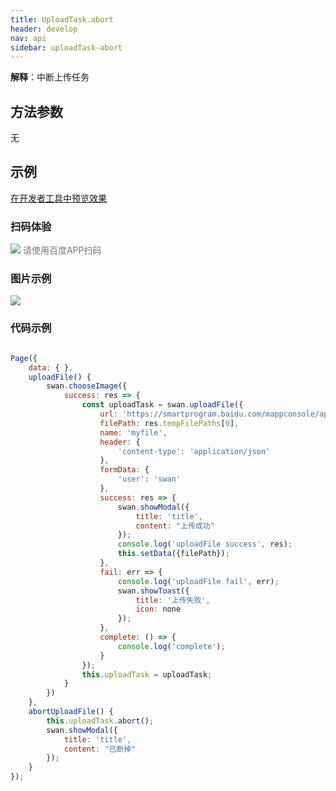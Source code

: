 ```yaml
---
title: UploadTask.abort
header: develop
nav: api
sidebar: uploadTask-abort
---
```




**解释**：中断上传任务

 
## 方法参数

无

## 示例
<a href="swanide://fragment/3f19eb10fc9838027471c0784441311a1572944212699" title="在开发者工具中预览效果" target="_self">在开发者工具中预览效果</a>

### 扫码体验

<div class='scan-code-container'>
    <img src="https://b.bdstatic.com/miniapp/assets/images/doc_demo/abortUploadFile.png" class="demo-qrcode-image" />
    <font color=#777 12px>请使用百度APP扫码</font>
</div>

###  图片示例  

<div class="m-doc-custom-examples">
    <div class="m-doc-custom-examples-correct">
        <img src="https://b.bdstatic.com/miniapp/images/abortUploadTask.gif ">
    </div>
    <div class="m-doc-custom-examples-correct">
        <img src=" ">
    </div>
    <div class="m-doc-custom-examples-correct">
        <img src=" ">
    </div>     
</div>

### 代码示例 



```js

Page({
    data: { },
    uploadFile() {
        swan.chooseImage({
            success: res => {
                const uploadTask = swan.uploadFile({
                    url: 'https://smartprogram.baidu.com/mappconsole/api/checkFile', 
                    filePath: res.tempFilePaths[0],
                    name: 'myfile',
                    header: {
                        'content-type': 'application/json'
                    },
                    formData: {
                        'user': 'swan'
                    },
                    success: res => {
                        swan.showModal({
                            title: 'title',
                            content: "上传成功"
                        });
                        console.log('uploadFile success', res);
                        this.setData({filePath});
                    },
                    fail: err => {
                        console.log('uploadFile fail', err);
                        swan.showToast({
                            title: '上传失败',
                            icon: none
                        });
                    },
                    complete: () => {
                        console.log('complete');
                    }
                });
                this.uploadTask = uploadTask;
            }
        })
    },
    abortUploadFile() {
        this.uploadTask.abort();
        swan.showModal({
            title: 'title',
            content: "已断掉"
        });
    }
});


```